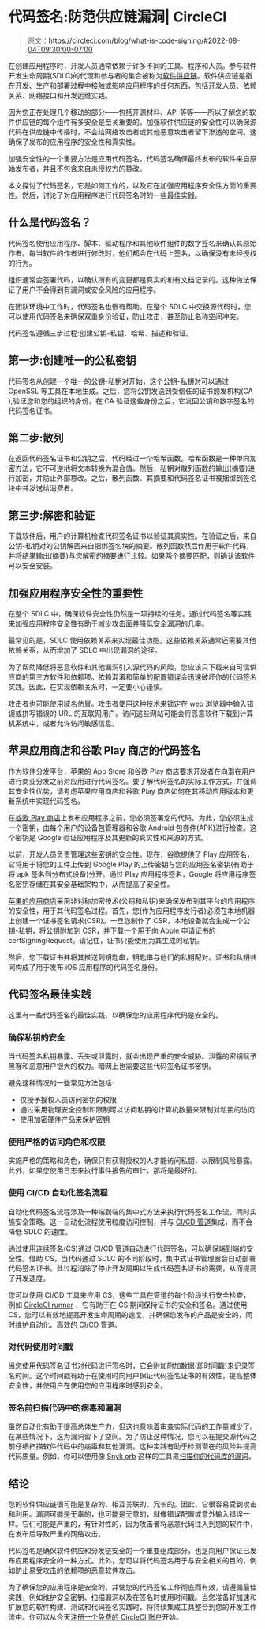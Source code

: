 # 代码签名:防范供应链漏洞| CircleCI

> 原文：<https://circleci.com/blog/what-is-code-signing/#2022-08-04T09:30:00-07:00>

在创建应用程序时，开发人员通常依赖于许多不同的工具、程序和人员。参与软件开发生命周期(SDLC)的代理和参与者的集合被称为[软件供应链](https://circleci.com/blog/secure-software-supply-chain/)。软件供应链是指在开发、生产和部署过程中接触或影响应用程序的任何东西，包括开发人员、依赖关系、网络接口和开发运维实践。

因为您正在处理几个移动的部分——包括开源材料、API 等等——所以了解您的软件供应链的每个组件有多安全是至关重要的。加强软件供应链的安全性可以确保源代码在供应链中传播时，不会给网络攻击者或其他恶意攻击者留下渗透的空间。这确保了发布的应用程序的安全性和真实性。

加强安全性的一个重要方法是应用代码签名。代码签名确保最终发布的软件来自原始发布者，并且不包含来自未授权方的篡改。

本文探讨了代码签名，它是如何工作的，以及它在加强应用程序安全性方面的重要性。然后，讨论了对应用程序进行代码签名时的一些最佳实践。

## 什么是代码签名？

代码签名使用应用程序、脚本、驱动程序和其他软件组件的数字签名来确认其原始作者。每当软件的作者进行修改时，他们都会在代码上签名，以确保没有未经授权的行为。

组织通常会签署代码，以确认所有的变更都是真实的和有文档记录的。这种做法保证了用户不会得到有漏洞或安全风险的应用程序。

在团队环境中工作时，代码签名也很有帮助。在整个 SDLC 中交换源代码时，您可以使用代码签名来确保双重身份验证，防止攻击，甚至防止名称空间冲突。

代码签名遵循三步过程:创建公钥-私钥、哈希、描述和验证。

## 第一步:创建唯一的公私密钥

代码签名从创建一个唯一的公钥-私钥对开始，这个公钥-私钥对可以通过 OpenSSL 等工具在本地生成。之后，您将公钥发送到受信任的证书颁发机构(CA ),验证您和您的组织的身份。在 CA 验证这些身份之后，它发回公钥和数字签名的代码签名证书。

## 第二步:散列

在返回代码签名证书和公钥之后，代码经过一个哈希函数。哈希函数是一种单向加密方法，它不可逆地将文本转换为混合值。然后，私钥对散列函数的输出(摘要)进行加密，并防止外部篡改。之后，散列函数、其摘要和代码签名证书被捆绑到签名块中并发送给消费者。

## 第三步:解密和验证

下载软件后，用户的计算机检查代码签名证书以验证其真实性。在验证之后，来自公钥-私钥对的公钥解密来自捆绑签名块的摘要。散列函数然后作用于软件代码，并将结果输出(摘要)与您解密的摘要进行比较。如果两个摘要匹配，则确认该软件可以安全安装。

## 加强应用程序安全性的重要性

在整个 SDLC 中，确保软件安全性仍然是一项持续的任务。通过代码签名等实践来加强应用程序安全性有助于减少攻击面并降低安全漏洞的几率。

最常见的是，SDLC 使用依赖关系来实现最佳功能。这些依赖关系通常还需要其他依赖关系，从而增加了 SDLC 中出现漏洞的途径。

为了帮助降低将恶意软件和其他漏洞引入源代码的风险，您应该只下载来自可信供应商的第三方软件和依赖项。依赖混淆和简单的[配置错误](https://circleci.com/blog/cloud-misconfiguration/)会迅速破坏你的代码签名实践。因此，在实现依赖关系时，一定要小心谨慎。

攻击者也可能使用[域名仿冒](https://support.microsoft.com/en-us/topic/what-is-typosquatting-54a18872-8459-4d47-b3e3-d84d9a362eb0)。攻击者使用这种技术来锁定在 web 浏览器中输入错误或拼写错误的 URL 的互联网用户。访问这些网站可能会将恶意软件下载到计算机系统中，或者允许访问敏感信息。

## 苹果应用商店和谷歌 Play 商店的代码签名

作为软件分发平台，苹果的 App Store 和谷歌 Play 商店要求开发者在向潜在用户进行商业分发之前对应用进行代码签名。要了解代码签名的实际工作方式，并强调其安全性优势，请考虑苹果应用商店和谷歌 Play 商店如何在其移动应用版本和更新系统中实现代码签名。

在[谷歌 Play 商店](https://developer.android.com/studio/publish/app-signing)上发布应用程序之前，您必须签署您的代码。为此，您必须生成一个密钥，由每个用户的设备包管理器和谷歌 Android 包套件(APK)进行检查。这个密钥是 Google 验证应用程序及其更新的真实性和来源的方式。

以前，开发人员负责管理这些密钥的安全性。现在，谷歌提供了 Play 应用签名，它将用于将您的工件上传到 Google Play 的上传密钥与您的应用签名密钥(有助于将 apk 签名到分布式设备)分开。通过 Play 应用程序签名，Google 将应用程序签名密钥存储在其安全基础架构中，从而提高了安全性。

[苹果的应用商店](https://developer.apple.com/support/code-signing/)采用非对称加密技术(公钥和私钥)来确保发布到其平台的应用程序的安全性，用于其代码签名过程。首先，您(作为应用程序发行者)必须在本地机器上创建一个证书签名请求(CSR)。一旦您制作了 CSR，本地设备就会生成一个公钥-私钥，将公钥附加到 CSR，并下载一个用于向 Apple 申请证书的 certSigningRequest。请记住，证书只能使用为其生成的私钥。

然后，您下载证书并将其推送到钥匙串，钥匙串与他们的私钥配对。证书和私钥共同构成了用于发布 iOS 应用程序的代码签名身份。

## 代码签名最佳实践

这里有一些代码签名的最佳实践，以确保您的应用程序代码是安全的。

### 确保私钥的安全

当代码签名私钥暴露、丢失或泄露时，就会出现严重的安全威胁。泄露的密钥赋予黑客和恶意用户很大的权力。暗网上也需要这些代码签名证书密钥。

避免这种情况的一些常见方法包括:

*   仅授予授权人员访问密钥的权限
*   通过采用物理安全控制和限制可以访问私钥的计算机数量来限制对私钥的访问
*   使用加密硬件产品来保护密钥

### 使用严格的访问角色和权限

实施严格的策略和角色，确保只有获得授权的人才能访问私钥，以限制风险暴露。此外，如果您使用日志来执行事件报告的审计，那将是最好的。

### 使用 CI/CD 自动化签名流程

自动化代码签名流程涉及一种端到端的集中式方法来执行代码签名工作流，同时实施安全策略。这一自动化流程使用粒度访问控制，并与 [CI/CD 管道](https://circleci.com/blog/what-is-a-ci-cd-pipeline/)集成，而不会降低 SDLC 的速度。

通过使用连续签名(CS)通过 CI/CD 管道自动进行代码签名，可以确保端到端的安全性。借助 CS，当代码通过 SDLC 的不同阶段时，集中式证书管理器会自动部署代码签名证书。此过程消除了停止开发周期以生成代码签名证书的需要，从而提高了开发速度。

您可以使用 CI/CD 工具来应用 CS，这些工具在管道的每个阶段执行安全检查，例如 [CircleCI runner](https://circleci.com/blog/code-signing-with-runner/) ，它有助于在 CS 期间保持证书的安全和签名。通过使用 CS，您可以有效地提高开发生命周期的速度，并确保您发布的产品是安全的，同时维护自动化、高效的 CI/CD 管道。

### 对代码使用时间戳

当您使用代码签名证书对代码进行签名时，它会附加附加数据(即时间戳)来记录签名时间。这个时间戳有助于在使用时向用户保证代码签名证书的有效性，提高整体安全性，并使用户在使用您的应用程序时感到安全。

### 签名前扫描代码中的病毒和漏洞

虽然自动化有助于提高总体生产力，但这也意味着审查实际代码的工作量减少了。在某些情况下，这为漏洞留下了空间。为了防止这种情况，您可以在提交源代码之前仔细扫描软件代码中的病毒和其他漏洞。这种实践有助于检测潜在的风险并提高代码质量。例如，你可以使用像 [Snyk orb](https://docs.snyk.io/more-info/getting-started/snyk-integrations/circleci/scan-terraform-with-the-snyk-orb/add-the-snyk-orb-to-your-circleci-config) 这样的工具来[扫描你的代码库的漏洞](https://circleci.com/blog/security-with-snyk-in-the-circleci-workflow/)。

## 结论

您的软件供应链很可能是复杂的、相互关联的、冗长的。因此，它很容易受到攻击和利用。漏洞可能是无辜的，也可能是无意的，就像错误配置或意外输入错误一样。它们可能是严重的，有针对性的，因为攻击者将恶意代码注入到您的软件中，在发布后导致严重的网络攻击。

代码签名是确保软件供应和分发链安全的一个重要组成部分，也是向用户保证已发布应用程序安全的一种方式。此外，您可以将代码签名用于与安全相关的目的，例如防止易受攻击的依赖项的恶意软件攻击。

为了确保您的应用程序是安全的，并使您的代码签名工作彻底而有效，请遵循最佳实践，例如维护安全密钥、扫描漏洞以及在签名时使用时间戳。当您准备好加速和扩展您的软件构建、测试和代码签名实践时，将持续集成工具整合到您的开发工作流中。你可以从今天[注册一个免费的 CircleCI 账户](https://circleci.com/signup/)开始。